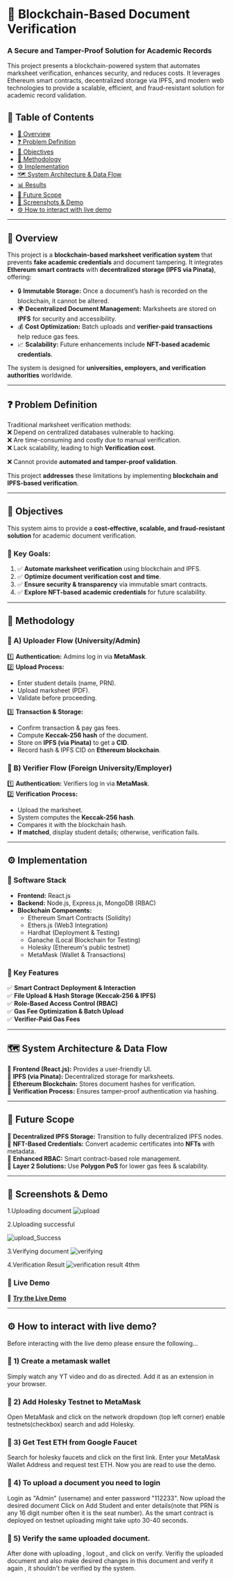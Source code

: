 # 📄 Blockchain-Based Document Verification  

### A Secure and Tamper-Proof Solution for Academic Records  

This project presents a blockchain-powered system that automates marksheet verification, enhances security, and reduces costs. It leverages Ethereum smart contracts, decentralized storage via IPFS, and modern web technologies to provide a scalable, efficient, and fraud-resistant solution for academic record validation.  

## 📑 Table of Contents  

- [🚀 Overview](#-overview)  
- [❓ Problem Definition](#-problem-definition)  
- [🎯 Objectives](#-objectives)  
- [📝 Methodology](#-methodology)  
- [⚙️ Implementation](#-implementation)  
- [🗺 System Architecture & Data Flow](#-system-architecture--data-flow)  
- [📊 Results](#-results)  
- [🔮 Future Scope](#-future-scope)  
- [📸 Screenshots & Demo](#-screenshots--demo)  
- [⚙️ How to interact with live demo](#-how-to-interact-with-live-demo)  

---

## 🚀 Overview  

This project is a **blockchain-based marksheet verification system** that prevents **fake academic credentials** and document tampering. It integrates **Ethereum smart contracts** with **decentralized storage (IPFS via Pinata)**, offering:  

- 🔒 **Immutable Storage:** Once a document’s hash is recorded on the blockchain, it cannot be altered.  
- 🌍 **Decentralized Document Management:** Marksheets are stored on **IPFS** for security and accessibility.  
- 💰 **Cost Optimization:** Batch uploads and **verifier-paid transactions** help reduce gas fees.  
- 📈 **Scalability:** Future enhancements include **NFT-based academic credentials**.  

The system is designed for **universities, employers, and verification authorities** worldwide.  

---

## ❓ Problem Definition  

Traditional marksheet verification methods:  
❌ Depend on centralized databases vulnerable to hacking.  
❌ Are time-consuming and costly due to manual verification.  
❌ Lack scalability, leading to high **Verification cost**. 

❌ Cannot provide **automated and tamper-proof validation**.  

This project **addresses** these limitations by implementing **blockchain and IPFS-based verification**.  

---

## 🎯 Objectives  

This system aims to provide a **cost-effective, scalable, and fraud-resistant solution** for academic document verification.  

### 🔹 Key Goals:  
1. ✅ **Automate marksheet verification** using blockchain and IPFS.  
2. ✅ **Optimize document verification cost and time**.  
3. ✅ **Ensure security & transparency** via immutable smart contracts.  
4. ✅ **Explore NFT-based academic credentials** for future scalability.  

---

## 📝 Methodology  

### 🔹 A) Uploader Flow (University/Admin)  
1️⃣ **Authentication:** Admins log in via **MetaMask**.  
2️⃣ **Upload Process:**  
   - Enter student details (name, PRN).  
   - Upload marksheet (PDF).  
   - Validate before proceeding.
     
3️⃣ **Transaction & Storage:**  
   - Confirm transaction & pay gas fees.  
   - Compute **Keccak-256 hash** of the document.  
   - Store on **IPFS (via Pinata)** to get a **CID**.  
   - Record hash & IPFS CID on **Ethereum blockchain**.  

### 🔹 B) Verifier Flow (Foreign University/Employer)  
1️⃣ **Authentication:** Verifiers log in via **MetaMask**.  
2️⃣ **Verification Process:**  
   - Upload the marksheet.  
   - System computes the **Keccak-256 hash**.  
   - Compares it with the blockchain hash.  
   - **If matched**, display student details; otherwise, verification fails.  

---

## ⚙️ Implementation  

### 🔹 Software Stack  

- **Frontend:** React.js  
- **Backend:** Node.js, Express.js, MongoDB (RBAC)  
- **Blockchain Components:**  
  - Ethereum Smart Contracts (Solidity)  
  - Ethers.js (Web3 Integration)  
  - Hardhat (Deployment & Testing)  
  - Ganache (Local Blockchain for Testing)
  - Holesky (Ethereum's public testnet)
  - MetaMask (Wallet & Transactions)  

### 🔹 Key Features  

✅ **Smart Contract Deployment & Interaction**  
✅ **File Upload & Hash Storage (Keccak-256 & IPFS)**  
✅ **Role-Based Access Control (RBAC)**  
✅ **Gas Fee Optimization & Batch Upload**  
✅ **Verifier-Paid Gas Fees**  

---

## 🗺 System Architecture & Data Flow  

📌 **Frontend (React.js):** Provides a user-friendly UI.  
📌 **IPFS (via Pinata):** Decentralized storage for marksheets.  
📌 **Ethereum Blockchain:** Stores document hashes for verification.  
📌 **Verification Process:** Ensures tamper-proof authentication via hashing.  

---

## 🔮 Future Scope  

🔹 **Decentralized IPFS Storage:** Transition to fully decentralized IPFS nodes.  
🔹 **NFT-Based Credentials:** Convert academic certificates into **NFTs** with metadata.  
🔹 **Enhanced RBAC:** Smart contract-based role management.  
🔹 **Layer 2 Solutions:** Use **Polygon PoS** for lower gas fees & scalability.  

---

## 📸 Screenshots & Demo  
1.Uploading document
![upload](https://github.com/user-attachments/assets/832a731d-6177-4d3f-84e0-106b4c4d7bac)

2.Uploading successful

![upload_Success](https://github.com/user-attachments/assets/c058ff61-863c-4cb3-b530-7cd51b2bef5c)

3.Verifying document
![verifying](https://github.com/user-attachments/assets/d739aa6e-b7e4-431a-8f68-dfe4965db54c)

4.Verification Result
![verification result](https://github.com/user-attachments/assets/0aeed399-f488-430e-b3f6-da436135e509)
 4thm
### 🎥 Live Demo  
🔗 **[Try the Live Demo](https://blockchain-based-verification-frontend.vercel.app/)**  

---

## ⚙️ How to interact with live demo?

Before interacting with the live demo please ensure the following... 

### 🔹 1) Create a metamask wallet 
Simply watch any YT video and do as directed. Add it as an extension in your browser.
### 🔹 2) Add Holesky Testnet to MetaMask 
Open MetaMask and click on the network dropdown (top left corner) enable testnets(checkbox) search and add Holesky.
### 🔹 3) Get Test ETH from Google Faucet
Search for holesky faucets and click on the first link. Enter your MetaMask Wallet Address and request test ETH. Now you are read to use the demo.
### 🔹 4) To upload a document you need to login
Login as "Admin" (username) and enter password "112233". Now upload the desired document Click on Add Student and enter details(note that PRN is any 16 digit number often it is the seat number). As the smart contract is deployed on testnet uploading might take upto 30-40 seconds.
### 🔹 5) Verify the same uploaded document.
After done with uploading , logout , and click on verify. Verifiy the uploaded document and also make desired changes in this document and verify it again , it shouldn't be verified by the system.



  
